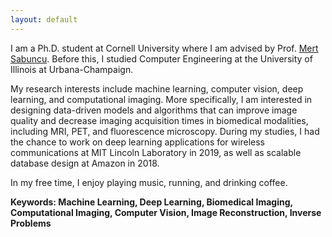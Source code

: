 ```yaml
---
layout: default
---
```

I am a Ph.D. student at Cornell University where I am advised by Prof. [Mert Sabuncu](https://sabuncu.engineering.cornell.edu/). Before this, I studied Computer Engineering at the University of Illinois at Urbana-Champaign.

My research interests include machine learning, computer vision, deep learning, and computational imaging. More specifically, I am interested in designing data-driven models and algorithms that can improve image quality and decrease imaging acquisition times in biomedical modalities, including MRI, PET, and fluorescence microscopy. During my studies, I had the chance to work on deep learning applications for wireless communications at MIT Lincoln Laboratory in 2019, as well as scalable database design at Amazon in 2018.

In my free time, I enjoy playing music, running, and drinking coffee.

**Keywords: Machine Learning, Deep Learning, Biomedical Imaging, Computational Imaging, Computer Vision, Image Reconstruction, Inverse Problems**

